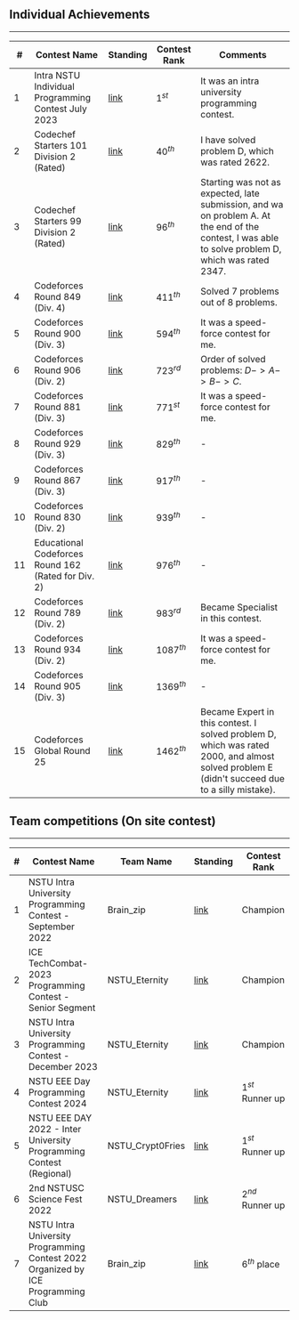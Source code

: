 ## Individual Achievements
---
| # | Contest Name | Standing | Contest Rank | Comments |
|--|--------|-------|-------|---------|
| 1 | Intra NSTU Individual Programming Contest July 2023 | [link](https://www.hackerrank.com/contests/intra-nstu-individual-programming-contest-july-2023/leaderboard) | $1^{st}$ | It was an intra university programming contest. |
| 2 | Codechef Starters 101 Division 2 (Rated) | [link](https://www.codechef.com/rankings/START101B?itemsPerPage=100&order=asc&page=1&sortBy=rank#:~:text=4%E2%98%85-,ar_rony1,-Noakhali%20Science%20and) | $40^{th}$ | I have solved problem D, which was rated 2622.|
| 3 | Codechef Starters 99 Division 2 (Rated) |  [link](https://www.codechef.com/rankings/START99B?itemsPerPage=100&order=asc&page=1&sortBy=rank#:~:text=4%E2%98%85-,ar_rony1,-Noakhali%20Science%20and) | $96^{th}$ | Starting was not as expected, late submission, and wa on problem A. At the end of the contest, I was able to solve problem D, which was rated 2347. |
| 4 | Codeforces Round 849 (Div. 4) | [link](https://codeforces.com/contest/1791/standings/participant/148998088#p148998088:~:text=1465-,ar_rony1,-7) | $411^{th}$ | Solved 7 problems out of 8 problems.|
| 5 | Codeforces Round 900 (Div. 3) | [link](https://codeforces.com/contest/1878/standings/participant/164319969#p164319969:~:text=1318-,ar_rony1,-5) | $594^{th}$ | It was a speed-force contest for me.|
| 6 | Codeforces Round 906 (Div. 2) | [link](https://codeforces.com/contest/1890/standings/participant/166581861#p166581861:~:text=932-,ar_rony1,-3447) | $723^{rd}$ | Order of solved problems: $D -> A -> B -> C$.|
| 7 | Codeforces Round 881 (Div. 3) | [link](https://codeforces.com/contest/1843/standings/participant/157487757#p157487757:~:text=1620-,ar_rony1,-5) | $771^{st}$ |It was a speed-force contest for me.|
| 8 | Codeforces Round 929 (Div. 3) | [link](https://codeforces.com/contest/1933/standings/participant/175219339#p175219339) | $829^{th}$ |-|
| 9 | Codeforces Round 867 (Div. 3) | [link](https://codeforces.com/contest/1822/standings/participant/154257388#p154257388) | $917^{th}$ |-|
| 10 | Codeforces Round 830 (Div. 2) | [link](https://codeforces.com/contest/1732/standings/participant/142704924#p142704924) | $939^{th}$ |-|
| 11 | Educational Codeforces Round 162 (Rated for Div. 2) | [link](https://codeforces.com/contest/1923/standings/participant/174987912#p174987912) | $976^{th}$ |-|
| 12 | Codeforces Round 789 (Div. 2) | [link](https://codeforces.com/contest/1678/standings/participant/132642983#p132642983) | $983^{rd}$ |Became Specialist in this contest.|
| 13 | Codeforces Round 934 (Div. 2) | [link](https://codeforces.com/contest/1944/standings/participant/176921437#p176921437) | $1087^{th}$ |It was a speed-force contest for me.|
| 14 | Codeforces Round 905 (Div. 3) | [link](https://codeforces.com/contest/1883/standings/participant/166142002#p166142002) | $1369^{th}$ |-|
| 15 | Codeforces Global Round 25 | [link](https://codeforces.com/contest/1951/standings/participant/178955002#p178955002) | $1462^{th}$ |Became Expert in this contest.  I solved problem D, which was rated 2000, and almost solved problem E (didn't succeed due to a silly mistake).|

## Team competitions (On site contest)
---
| # | Contest Name | Team Name | Standing | Contest Rank | 
|--|--------|-------|-------|---------|
| 1 | NSTU Intra University Programming Contest - September 2022 | Brain_zip| [link](https://www.hackerrank.com/contests/nstu-intra-university-programming-contest-september-2022/leaderboard) | Champion |
| 2 | ICE TechCombat-2023 Programming Contest - Senior Segment | NSTU_Eternity | [link](https://www.hackerrank.com/contests/ice-techcombat-2023-programming-contest-a-senior-segment/leaderboard) | Champion |
| 3 | NSTU Intra University Programming Contest - December 2023 | NSTU_Eternity | [link](https://www.hackerrank.com/contests/nstu-intra-university-programming-contest-december-2023/leaderboard?fbclid=IwZXh0bgNhZW0CMTAAAR1T48u9ZCXOdvHJIrT73K2MI0kElpZmDF_9RtwxlBdaj-qp86S4lL1gK6E_aem_ASmzgJALfy9QjXxs0wEshwmxYAmjikwVGUcSyOZ4aEs-KVmVq9_r8npakb-Hoom4iUW8XmkyeXtQe2lR5mJMHx4d) | Champion |
| 4 | NSTU EEE Day Programming Contest 2024 | NSTU_Eternity | [link](https://www.hackerrank.com/contests/nstu-eee-day-programming-contest-2024/leaderboard?fbclid=IwZXh0bgNhZW0CMTAAAR1y6EBsw5egRinn0yM3BYJlHVk2c62baY_mzMoP0c60lPHFzMnKSYb6bbk_aem_ASkkWRhghKwxKwtdEIadRcxPmbHL-sDpMhpGtItQBYZH5_iU91Z9U2oesi8HjWNzQZhQEGWEfFm5NmyC6sN4j-8f) | $1^{st}$ Runner up |
| 5 | NSTU EEE DAY 2022 - Inter University Programming Contest (Regional) | NSTU_Crypt0Fries | [link](https://www.hackerrank.com/contests/nstu-regional-programming-contest-of-eee-day-2022/leaderboard/1) | $1^{st}$ Runner up |
| 6 | 2nd NSTUSC Science Fest 2022 | NSTU_Dreamers | [link](https://raw.githubusercontent.com/A-R-Rony/Programming-contest-achievement/main/science%20fest%202022%20certificate.jpg) | $2^{nd}$ Runner up |
| 7 | NSTU Intra University Programming Contest 2022 Organized by ICE Programming Club | Brain_zip | [link](https://www.hackerrank.com/contests/nstu-intra-university-programming-contest-2022-icepc/leaderboard?fbclid=IwAR1Tpw0iKxcHlh3dlJRvWxXt49b521A6kkqZquoAluSE-N4CmxVhHrOFxGE) | $6^{th}$ place |
